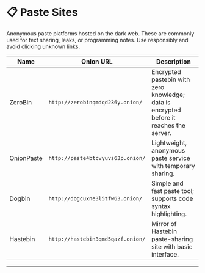 # 📋 Paste Sites

Anonymous paste platforms hosted on the dark web. These are commonly used for text sharing, leaks, or programming notes. Use responsibly and avoid clicking unknown links.

| Name         | Onion URL                                      | Description |
|--------------|------------------------------------------------|-------------|
| ZeroBin      | `http://zerobinqmdqd236y.onion/`               | Encrypted pastebin with zero knowledge; data is encrypted before it reaches the server. |
| OnionPaste   | `http://paste4btcvyuvs63p.onion/`              | Lightweight, anonymous paste service with temporary sharing. |
| Dogbin       | `http://dogcuxne3l5tfw63.onion/`               | Simple and fast paste tool; supports code syntax highlighting. |
| Hastebin     | `http://hastebin3qmd5qazf.onion/`              | Mirror of Hastebin paste-sharing site with basic interface. |

---
